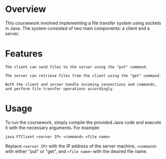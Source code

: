 # Overview

This coursework involved implementing a file transfer system using sockets in Java. The system consisted of two main components: a client and a server.

# Features


    The client can send files to the server using the "put" command.

    The server can retrieve files from the client using the "get" command.

    Both the client and server handle incoming connections and commands, and perform file transfer operations accordingly.


# Usage

To run the coursework, simply compile the provided Java code and execute it with the necessary arguments. For example:

 
 
```java FTClient <server IP> <command> <file name>```

Replace `<server IP>` with the IP address of the server machine, `<command>` with either "put" or "get", and `<file name>` with the desired file name.
